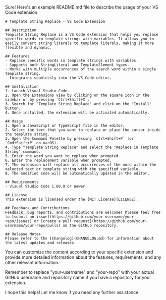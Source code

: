Sure! Here's an example README.md file to describe the usage of your VS Code extension:

```
# Template String Replace - VS Code Extension

## Description
Template String Replace is a VS Code extension that helps you replace specific words in template strings with variables. It allows you to easily convert string literals to template literals, making it more flexible and dynamic.

## Features
- Replace specific words in template strings with variables.
- Supports both StringLiteral and TemplateElement types.
- Works with multiple occurrences of the search word within a single template string.
- Integrates seamlessly into the VS Code editor.

## Installation
1. Launch Visual Studio Code.
2. Open the Extensions view by clicking on the square icon in the sidebar or by pressing `Ctrl+Shift+X`.
3. Search for "Template String Replace" and click on the "Install" button.
4. Once installed, the extension will be activated automatically.

## Usage
1. Open a JavaScript or TypeScript file in the editor.
2. Select the text that you want to replace or place the cursor inside the template string.
3. Open the Command Palette by pressing `Ctrl+Shift+P` (or `Cmd+Shift+P` on macOS).
4. Type "Template String Replace" and select the "Replace in Template String" command.
5. Enter the word you want to replace when prompted.
6. Enter the replacement variable when prompted.
7. The extension will replace all occurrences of the word within the selected text or template string with the specified variable.
8. The modified code will be automatically updated in the editor.

## Requirements
- Visual Studio Code 1.60.0 or newer.

## License
This extension is licensed under the [MIT License](LICENSE).

## Feedback and Contributions
Feedback, bug reports, and contributions are welcome! Please feel free to [submit an issue](https://github.com/your-username/your-repo/issues) or [create a pull request](https://github.com/your-username/your-repo/pulls) on the GitHub repository.

## Release Notes
Please refer to the [Changelog](CHANGELOG.md) for information about the latest updates and releases.

```

You can customize the content according to your specific extension and provide more detailed information about the features, requirements, and any other relevant information.

Remember to replace "your-username" and "your-repo" with your actual GitHub username and repository name if you have a repository for your extension.

I hope this helps! Let me know if you need any further assistance.
